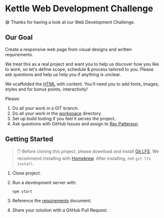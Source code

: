 # Kettle Web Development Challenge

😄 Thanks for having a look at our Web Development Challenge.

## Our Goal

Create a responsive web page from visual designs and written requirements.

We treat this as a real project and want you to help us discover how you like to work, so let's define scope, schedule & process tailored to you. Please ask questions and help us help you if anything is unclear.

We scaffolded the [HTML](./workspace/index.html) with content. You'll need you to add fonts, images, styles and for bonus points, interactivity!

Please:
1. Do all your work in a GIT branch.
2. Do all your work in the [workspace](./workspace) directory.
3. Set up build tooling if you feel it serves the project.
4. Ask questions with GitHub Issues and assign to [Ray Patterson](https://github.com/raypatterson).


## Getting Started

> ✋ Before cloning this project, please download and install [Git LFS](https://git-lfs.github.com/).
> We recommend installing with [Homebrew](https://brew.sh/). After installing, run `git lfs install`.

1. Clone project.
2. Run a development server with:

    ```shell
    npm start
    ```
3. Reference the [requirements](./REQUIREMENTS.md) document.
4. Share your solution with a GitHub Pull Request.
